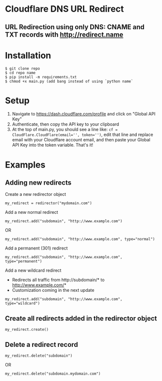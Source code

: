 # Cloudflare DNS URL Redirect
## URL Redirection using only DNS: CNAME and TXT records with http://redirect.name

# Installation
```
$ git clone repo 
$ cd repo name
$ pip install -m requirements.txt
$ chmod +x main.py (add bang instead of using `python name`
```

# Setup
1. Navigate to https://dash.cloudflare.com/profile and click on "Global API Key"
2. Authenticate, then copy the API key to your clipboard
3. At the top of main.py, you should see a line like: `cf = CloudFlare.CloudFlare(email='', token='')`, edit that line and replace email with your Cloudflare account email, and then paste your Global API Key into the token variable. That's it! 

# Examples
## Adding new redirects
Create a new redirector object
```
my_redirect = redirector("mydomain.com")
```

Add a new normal redirect
```
my_redirect.add("subdomain", "http://www.example.com")
```
OR
```
my_redirect.add("subdomain", "http://www.example.com", type="normal")
```

Add a permanent (301) redirect
```
my_redirect.add("subdomain", "http://www.example.com", type="permanent")
```
Add a new wildcard redirect 
- Redirects all traffic from http://subdomain/* to http://www.example.com/*
- Customization coming in the next update
```
my_redirect.add("subdomain", "http://www.example.com", type="wildcard")
```

## Create all redirects added in the redirector object
```
my_redirect.create()
```

## Delete a redirect record
```
my_redirect.delete("subdomain")
```
OR
```
my_redirect.delete("subdomain.mydomain.com")
```
